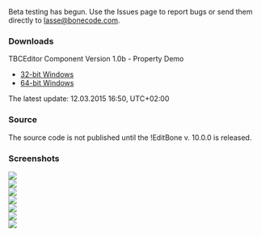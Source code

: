 Beta testing has begun. Use the Issues page to report bugs or send them directly to lasse@bonecode.com.

<h3>Downloads</h3>

TBCEditor Component Version 1.0b - Property Demo

  * <a href="http://www.bonecode.com/downloads/BCEditorComponentDemo32.zip">32-bit Windows</a>
  * <a href="http://www.bonecode.com/downloads/BCEditorComponentDemo64.zip">64-bit Windows</a>

The latest update: 12.03.2015 16:50, UTC+02:00

<h3>Source</h3>

The source code is not published until the !EditBone v. 10.0.0 is released.

<h3>Screenshots</h3>

<img src="http://www.bonecode.com/images/BCEditor0.png"><br/>
<img src="http://www.bonecode.com/images/BCEditor1.png"><br/>
<img src="http://www.bonecode.com/images/BCEditor2.png"><br/>
<img src="http://www.bonecode.com/images/BCEditor3.png"><br/>
<img src="http://www.bonecode.com/images/BCEditor4.png"><br/>
<img src="http://www.bonecode.com/images/BCEditor5.png"><br/>
<img src="http://www.bonecode.com/images/BCEditor6.png">
